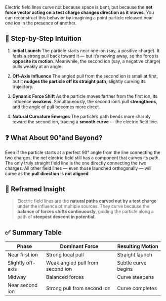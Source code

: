 
Electric field lines curve not because space is bent, but because the **net force vector acting on a test charge changes direction as it moves**. You can reconstruct this behavior by imagining a point particle released near one ion in the presence of another.

## 🧠 Step-by-Step Intuition

1. **Initial Launch**
   The particle starts near one ion (say, a positive charge). It feels a strong pull back toward it — but it’s moving away, so the force is **opposite its motion**.
   Meanwhile, the second ion (say, a negative charge) pulls weakly at an angle.

2. **Off-Axis Influence**
   The angled pull from the second ion is small at first, but it **nudges the particle off its straight path**, slightly curving its trajectory.

3. **Dynamic Force Shift**
   As the particle moves farther from the first ion, its influence **weakens**.
   Simultaneously, the second ion’s pull **strengthens**, and the angle of pull becomes more direct.

4. **Natural Curvature Emerges**
   The particle’s path bends more sharply toward the second ion, tracing a **smooth curve** — the electric field line.

## ❓ What About 90°and Beyond?

Even if the particle starts at a perfect 90° angle from the line connecting the two charges, the net electric field still has a component that curves its path.
The only truly straight field line is the one directly connecting the two charges.
All other field lines — even those launched orthogonally — will curve as the **pull direction** is **not aligned**

## 🧩 Reframed Insight

> Electric field lines are the **natural paths carved out by a test charge** under the influence of multiple sources.
> They curve because the **balance of forces shifts continuously**, guiding the particle along a path of **steepest descent in potential**.

## ✅ Summary Table

| Phase                  | Dominant Force | Resulting Motion |
|------------------------|----------------|------------------|
| Near first ion         | Strong local pull | Straight launch |
| Slightly off-axis      | Weak angled pull from second ion | Subtle curve begins |
| Midway                 | Balanced forces | Curve steepens |
| Near second ion        | Strong pull from second ion | Curve completes |
